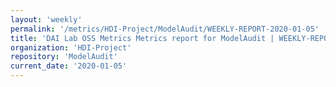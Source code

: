 ```yaml
---
layout: 'weekly'
permalink: '/metrics/HDI-Project/ModelAudit/WEEKLY-REPORT-2020-01-05'
title: 'DAI Lab OSS Metrics Metrics report for ModelAudit | WEEKLY-REPORT-2020-01-05'
organization: 'HDI-Project'
repository: 'ModelAudit'
current_date: '2020-01-05'
---
```

